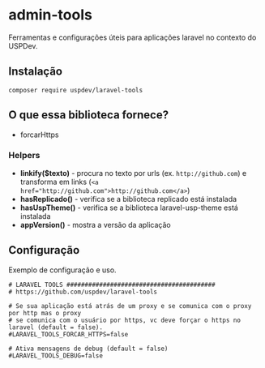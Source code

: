 # admin-tools
Ferramentas e configurações úteis para aplicações laravel no contexto do USPDev.

## Instalação

    composer require uspdev/laravel-tools

## O que essa biblioteca fornece?

* forcarHttps

### Helpers

* **linkify($texto)** - procura no texto por urls (ex. `http://github.com`) e transforma em links (`<a href="http://github.com">http://github.com</a>`)
* **hasReplicado()** - verifica se a biblioteca replicado está instalada
* **hasUspTheme()** - verifica se a biblioteca laravel-usp-theme está instalada
* **appVersion()** - mostra a versão da aplicação

## Configuração

Exemplo de configuração e uso.

```
# LARAVEL TOOLS #########################################
# https://github.com/uspdev/laravel-tools

# Se sua aplicação está atrás de um proxy e se comunica com o proxy por http mas o proxy 
# se comunica com o usuário por https, vc deve forçar o https no laravel (default = false).
#LARAVEL_TOOLS_FORCAR_HTTPS=false

# Ativa mensagens de debug (default = false)
#LARAVEL_TOOLS_DEBUG=false

```

